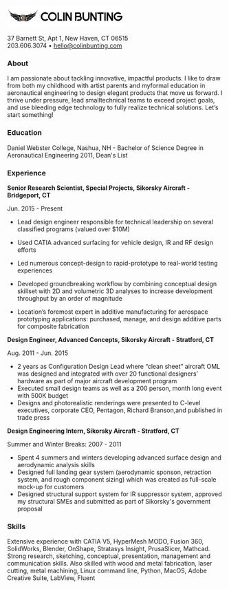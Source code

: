 <img src='https://github.com/gingervortex/resume/blob/master/CBunting_HeaderType.png' alt="Colin Bunting" height='50'>

37 Barnett St, Apt 1, New Haven, CT 06515  
203.606.3074 • [hello@colinbunting.com](mailto:hello@colinbunting.com)

### About

I am passionate about tackling innovative, impactful products. I like to draw from both my childhood with artist parents and myformal education in aeronautical engineering to design elegant products that move us forward. I thrive under pressure, lead smalltechnical teams to exceed project goals, and use bleeding edge technology to fully realize technical solutions. Let’s start something!

### Education

Daniel Webster College, Nashua, NH - Bachelor of Science Degree in Aeronautical Engineering 2011, Dean's List

### Experience

**Senior Research Scientist, Special Projects, Sikorsky Aircraft - Bridgeport, CT**

Jun. 2015 - Present

- Lead design engineer responsible for technical leadership on several classified programs (valued over $10M)

- Used CATIA advanced surfacing for vehicle design, IR and RF design efforts

- Led numerous concept-design to rapid-prototype to real-world testing experiences 

- Developed groundbreaking workflow by combining conceptual design skillset with 2D and volumetric 3D analyses to increase development throughput by an order of magnitude

- Location’s foremost expert in additive manufacturing for aerospace prototyping applications: purchased, manage, and design additive parts for composite fabrication

**Design Engineer, Advanced Concepts, Sikorsky Aircraft - Stratford, CT**

Aug. 2011 - Jun. 2015

- 2 years as Configuration Design Lead where “clean sheet” aircraft OML was designed and integrated with over 20 functional designers’ hardware as part of major aircraft development program
- Executed small design teams as well as a 200 person, month long event with 500K budget
- Designs and photorealistic renderings were presented to C-level executives, corporate CEO, Pentagon, Richard Branson,and published in trade press

**Design Engineering Intern, Sikorsky Aircraft - Stratford, CT**

Summer and Winter Breaks: 2007 - 2011

- Spent 4 summers and winters developing advanced surface design and aerodynamic analysis skills
- Designed full landing gear system (aerodynamic sponson, retraction system, and rough component sizing) which was created as full-scale mock-up for customers
- Designed structural support system for IR suppressor system, approved my structural SMEs and submitted as part of Sikorsky's government proposal

### Skills

Extensive experience with CATIA V5, HyperMesh MODO, Fusion 360, SolidWorks, Blender, OnShape, Stratasys Insight, PrusaSlicer, Mathcad. Strong research, sketching, conceptual, presentation, management and communication skills. Also skilled with wood and metal fabrication, laser cutting, metal machining, Linux command line, Python, MacOS, Adobe Creative Suite, LabView, Fluent
